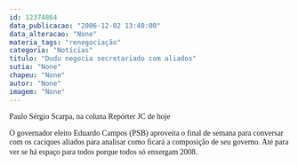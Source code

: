 ```yaml
---
id: 12374864
data_publicacao: "2006-12-02 13:40:00"
data_alteracao: "None"
materia_tags: "renegociação"
categoria: "Notícias"
titulo: "Dudu negocia secretariado com aliados"
sutia: "None"
chapeu: "None"
autor: "None"
imagem: "None"
---
```

<p><P><FONT face=Verdana>Paulo Sérgio Scarpa, na coluna Repórter JC de hoje</FONT></P></p>
<p><P><FONT face=Verdana>O governador eleito Eduardo Campos (PSB) aproveita o final de semana para conversar com os caciques aliados para analisar como ficará a composição de seu governo. Até para ver se há espaço para todos porque todos só enxergam 2008</FONT>.</P> </p>
